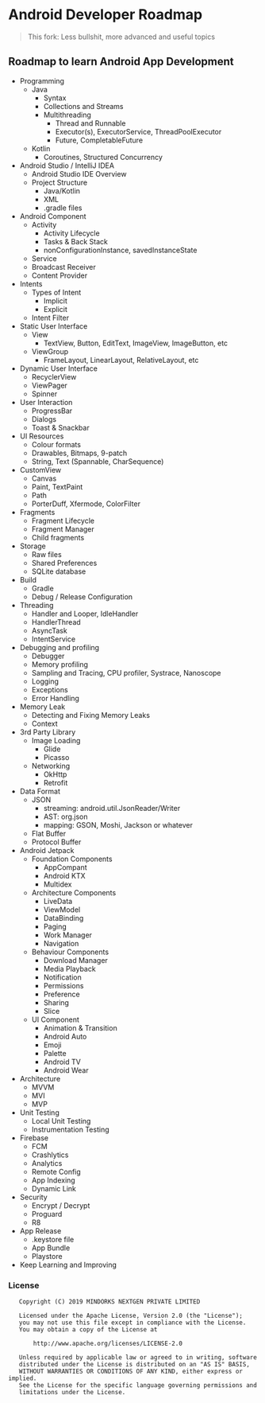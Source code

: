 # Android Developer Roadmap

> This fork: Less bullshit, more advanced and useful topics


## Roadmap to learn Android App Development
* Programming
   * Java
      * Syntax
      * Collections and Streams
      * Multithreading
         * Thread and Runnable
         * Executor(s), ExecutorService, ThreadPoolExecutor
         * Future, CompletableFuture
   * Kotlin
      * Coroutines, Structured Concurrency
* Android Studio / IntelliJ IDEA
   * Android Studio IDE Overview
   * Project Structure
      * Java/Kotlin
      * XML
      * .gradle files
* Android Component
   * Activity
     * Activity Lifecycle
     * Tasks & Back Stack
     * nonConfigurationInstance, savedInstanceState
   * Service
   * Broadcast Receiver
   * Content Provider
* Intents
   * Types of Intent
     * Implicit
     * Explicit
   * Intent Filter
* Static User Interface
  * View
      * TextView, Button, EditText, ImageView, ImageButton, etc
  * ViewGroup
      * FrameLayout, LinearLayout, RelativeLayout, etc
* Dynamic User Interface
   * RecyclerView
   * ViewPager
   * Spinner
* User Interaction
   * ProgressBar
   * Dialogs
   * Toast & Snackbar
* UI Resources
   * Colour formats
   * Drawables, Bitmaps, 9-patch
   * String, Text (Spannable, CharSequence)
* CustomView
   * Canvas
   * Paint, TextPaint
   * Path
   * PorterDuff, Xfermode, ColorFilter
* Fragments
   * Fragment Lifecycle
   * Fragment Manager
   * Child fragments
* Storage
   * Raw files
   * Shared Preferences
   * SQLite database
* Build
  * Gradle
  * Debug / Release Configuration
* Threading
  * Handler and Looper, IdleHandler
  * HandlerThread
  * AsyncTask
  * IntentService
* Debugging and profiling
  * Debugger
  * Memory profiling
  * Sampling and Tracing, CPU profiler, Systrace, Nanoscope
  * Logging
  * Exceptions
  * Error Handling
* Memory Leak
  * Detecting and Fixing Memory Leaks
  * Context
* 3rd Party Library
  * Image Loading
     * Glide
     * Picasso
  * Networking
     * OkHttp
     * Retrofit
* Data Format
  * JSON
     * streaming: android.util.JsonReader/Writer
     * AST: org.json
     * mapping: GSON, Moshi, Jackson or whatever
  * Flat Buffer
  * Protocol Buffer
* Android Jetpack
  * Foundation Components
     * AppCompant
     * Android KTX
     * Multidex
  * Architecture Components
     * LiveData
     * ViewModel
     * DataBinding
     * Paging
     * Work Manager
     * Navigation
  * Behaviour Components 
     * Download Manager
     * Media Playback
     * Notification
     * Permissions
     * Preference
     * Sharing
     * Slice
  * UI Component
     * Animation & Transition
     * Android Auto
     * Emoji
     * Palette
     * Android TV
     * Android Wear
* Architecture 
     * MVVM
     * MVI
     * MVP
* Unit Testing
  	 * Local Unit Testing
  	 * Instrumentation Testing
* Firebase
     * FCM
     * Crashlytics
     * Analytics
     * Remote Config
     * App Indexing
     * Dynamic Link
* Security
     * Encrypt / Decrypt
     * Proguard
     * R8
* App Release
     * .keystore file
     * App Bundle
     * Playstore
* Keep Learning and Improving


### License
```
   Copyright (C) 2019 MINDORKS NEXTGEN PRIVATE LIMITED

   Licensed under the Apache License, Version 2.0 (the "License");
   you may not use this file except in compliance with the License.
   You may obtain a copy of the License at

       http://www.apache.org/licenses/LICENSE-2.0

   Unless required by applicable law or agreed to in writing, software
   distributed under the License is distributed on an "AS IS" BASIS,
   WITHOUT WARRANTIES OR CONDITIONS OF ANY KIND, either express or implied.
   See the License for the specific language governing permissions and
   limitations under the License.
```

